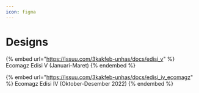 ```yaml
---
icon: figma
---
```


# Designs

{% embed url="https://issuu.com/3kakfeb-unhas/docs/edisi_v" %}
Ecomagz Edisi V (Januari-Maret)
{% endembed %}

{% embed url="https://issuu.com/3kakfeb-unhas/docs/edisi_iv_ecomagz" %}
Ecomagz Edisi IV (Oktober-Desember 2022)
{% endembed %}

